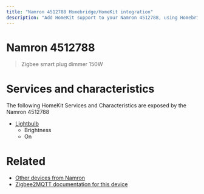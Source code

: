 ```yaml
---
title: "Namron 4512788 Homebridge/HomeKit integration"
description: "Add HomeKit support to your Namron 4512788, using Homebridge, Zigbee2MQTT and homebridge-z2m."
---
```

<!---
This file has been GENERATED using src/docgen/docgen.ts
DO NOT EDIT THIS FILE MANUALLY!
-->
# Namron 4512788
> Zigbee smart plug dimmer 150W


# Services and characteristics
The following HomeKit Services and Characteristics are exposed by
the Namron 4512788

* [Lightbulb](../../light.md)
  * Brightness
  * On


# Related
* [Other devices from Namron](../index.md#namron)
* [Zigbee2MQTT documentation for this device](https://www.zigbee2mqtt.io/devices/4512788.html)